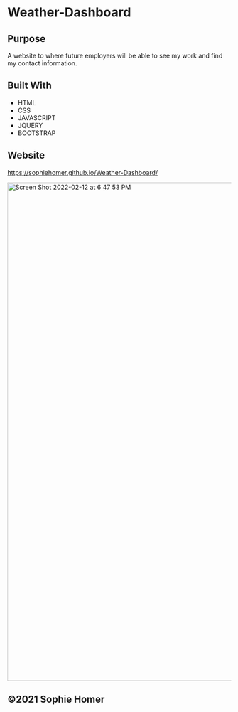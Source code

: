 # Weather-Dashboard

## Purpose
A website to where future employers will be able to see my work and find my contact information.

## Built With
* HTML
* CSS
* JAVASCRIPT
* JQUERY
* BOOTSTRAP

## Website
https://sophiehomer.github.io/Weather-Dashboard/

<img width="1121" alt="Screen Shot 2022-02-12 at 6 47 53 PM" src="https://user-images.githubusercontent.com/95515946/153736092-afe8b847-7f21-4df8-963b-411483ae79b9.png">


## ©️2021 Sophie Homer